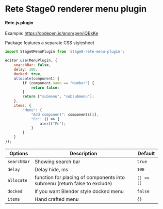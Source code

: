 Rete Stage0 renderer menu plugin
====
#### Rete.js plugin

Example: https://codepen.io/anon/pen/jQBxKe

Package features a separate CSS stylesheet

```js
import Stage0MenuPlugin from 'stage0-rete-menu-plugin';

editor.use(MenuPlugin, {
    searchBar: false,
    delay: 100,
    docked: true,
    allocate(component) {
        if (component.name == "Number") {
            return false;
        }
        return ["submenu", "subsubmenu"];
    },
    items: {
        "Menu": {
            "Add component": components[1],
            "Fn": () => {
                alert("Fn");
            }
        }
    }
});
```
| Options | Description | Default |
|-|-|-|
| `searchBar` | Showing search bar | `true`
| `delay` | Delay hide, ms | `100`
| `allocate` | function for placing of components into submenu (return false to exclude) | `() => []`
| `docked` | If you want Blender style docked menu | `false`
| `items` | Hand crafted menu | `{}`
